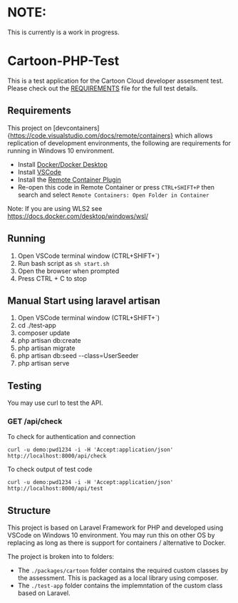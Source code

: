 # NOTE:


This is currently is a work in progress.


# Cartoon-PHP-Test

This is a test application for the Cartoon Cloud developer assesment test.
Please check out the [REQUIREMENTS](./REQUIREMENTS.md) file for the full test details.


## Requirements

This project on [devcontainers]{https://code.visualstudio.com/docs/remote/containers} which allows replication of development environments, the following are requirements for running in Windows 10 environment.

* Install [Docker/Docker Desktop ](https://www.docker.com/products/docker-desktop)
* Install [VSCode](https://code.visualstudio.com/)
* Install the [Remote Container Plugin](https://marketplace.visualstudio.com/items?itemName=ms-vscode-remote.remote-containers)
* Re-open this code in Remote Container or press ``CTRL+SHIFT+P`` then search and select ``Remote Containers: Open Folder in Container``

Note: If you are using WLS2 see https://docs.docker.com/desktop/windows/wsl/


## Running

1. Open VSCode terminal window (CTRL+SHIFT+`) 
2. Run bash script as ``sh start.sh``
3. Open the browser when prompted
4. Press CTRL + C to stop


## Manual Start using laravel artisan
1. Open VSCode terminal window (CTRL+SHIFT+`) 
2. cd ./test-app
3. composer update
4. php artisan db:create
5. php artisan migrate
6. php artisan db:seed --class=UserSeeder
7. php artisan serve

## Testing
You may use curl to test the API.

### GET /api/check

To check for authentication and connection

```curl -u demo:pwd1234 -i -H 'Accept:application/json' http://localhost:8000/api/check```

To check output of test code

```curl -u demo:pwd1234 -i -H 'Accept:application/json' http://localhost:8000/api/test```


## Structure

This project is based on Laravel Framework for PHP and developed using VSCode on Windows 10 environment. You may run this on other OS by replacing as long as there is support for containers / alternative to Docker.

The project is broken into to folders:

* The ```./packages/cartoon``` folder contains the required custom classes by the assessment. This is packaged as a local library using composer.
* The ```./test-app``` folder contains the implemntation of the custom class based on Laravel.
